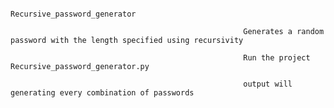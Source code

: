                                                                        
                                                                   Recursive_password_generator
                                                                   
                                                        Generates a random password with the length specified using recursivity
                                                        
                                                        Run the project Recursive_password_generator.py
                                                        
                                                        output will  generating every combination of passwords 
                                                                   
                                                                   
